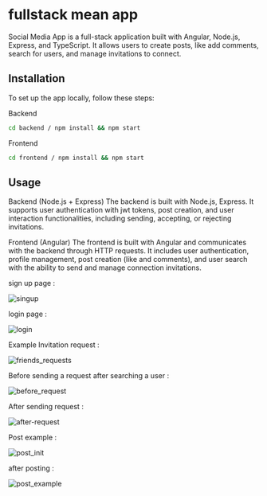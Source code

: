 # fullstack mean app

Social Media App is a full-stack application built with Angular, Node.js, Express, and TypeScript. It allows users to create posts, like add comments, search for users, and manage invitations to connect.

## Installation

To set up the app locally, follow these steps:

Backend
```bash
cd backend / npm install && npm start
```
Frontend
```bash
cd frontend / npm install && npm start
```

## Usage

Backend (Node.js + Express)
The backend is built with Node.js, Express. It supports user authentication with jwt tokens, post creation, and user interaction functionalities, including sending, accepting, or rejecting invitations.

Frontend (Angular)
The frontend is built with Angular and communicates with the backend through HTTP requests. It includes user authentication, profile management, post creation (like and comments), and user search with the ability to send and manage connection invitations.

sign up page : 

![singup](https://github.com/user-attachments/assets/ae01586e-3db8-49c2-9a06-1c96a3b4ba3d)



login page : 

![login](https://github.com/user-attachments/assets/59181a6e-3685-4462-934f-ebde4be26f1c)


Example Invitation request : 


![friends_requests](https://github.com/user-attachments/assets/a863233d-acec-425d-a357-b3d9ec60f5a0)


Before sending a request after searching a user : 


![before_request](https://github.com/user-attachments/assets/313923e0-cf1e-4303-9002-900b28f21664)



After sending request : 


![after-request](https://github.com/user-attachments/assets/07b73415-44e3-4fa8-aea0-f1e97df514f3)


Post example : 

![post_init](https://github.com/user-attachments/assets/1cae787d-3488-4f09-a2c3-20db57b19237)

after posting : 

![post_example](https://github.com/user-attachments/assets/36c7c807-c4c5-4a89-9656-db8d2ff6dd64)

